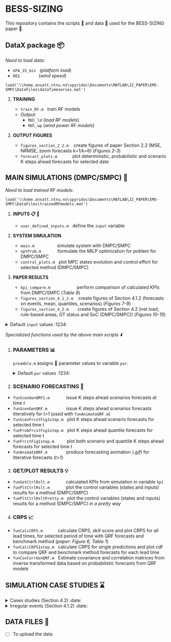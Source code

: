 # BESS-SIZING
This repository contains the scripts :scroll: and data :open_file_folder: used for the BESS-SIZING paper :page_facing_up:.
 
 ## DataX package :package: ## 
 
  _Need to load data:_
  
  - `GFA_15_min` &nbsp;&nbsp;(_platform load_)
  - `RES` &nbsp;&nbsp;&nbsp;&nbsp;&nbsp;&nbsp;&nbsp;&nbsp;&nbsp;&nbsp;&nbsp;&nbsp;&nbsp; (_wind speed_)
 
 `load('\\home.ansatt.ntnu.no\spyridoc\Documents\MATLAB\J2_PAPER\EMS-SMPC\DataFiles\dataTimeseries.mat')`
 
  1. __TRAINING__
       * `train_RF.m` &nbsp; train RF models
       * Output: 
         - `Mdl_ld` (_load RF models_)
         - `Mdl_wp` (_wind power RF models_)

  2. __OUTPUT FIGURES__  
       * `figures_section_2_2.m` &nbsp;&nbsp; create figures of paper Section 2.2 (MSE, NRMSE, zoom forecasts k=1/k=6) (_Figures 2-3_)
       * `forecast_plots.m` &nbsp;&nbsp;&nbsp;&nbsp;&nbsp;&nbsp;&nbsp;&nbsp;&nbsp;&nbsp; plot deterministic, probabilistic and scenario K steps ahead forecasts for selected date

 
 ## MAIN SIMULATIONS (DMPC/SMPC)  :notebook_with_decorative_cover: ##
 _Need to load trained RF models:_
 
 `load('\\home.ansatt.ntnu.no\spyridoc\Documents\MATLAB\J2_PAPER\EMS-SMPC\DataFiles\trainedRFmodels.mat')`

 1. __INPUTS :clipboard: :floppy_disk:__
    * `user_defined_inputs.m` &nbsp; define the <code>input</code> variable

 2. __SYSTEM SIMULATION__  
    * `main.m` &nbsp;&nbsp;&nbsp;&nbsp;&nbsp;&nbsp;&nbsp;&nbsp;&nbsp;&nbsp;&nbsp;&nbsp;&nbsp;&nbsp;&nbsp;&nbsp; simulate system with DMPC/SMPC
    * `optProb.m` &nbsp;&nbsp;&nbsp;&nbsp;&nbsp;&nbsp;&nbsp;&nbsp;&nbsp;&nbsp;&nbsp; formulate the MILP optimization for poblem for DMPC/SMPC
    * `control_plots.m` &nbsp; plot MPC states evolution and control effort for selected method (DMPC/SMPC)

 3. __PAPER RESULTS__  
    * `kpi_compare.m` &nbsp;&nbsp;&nbsp;&nbsp;&nbsp;&nbsp;&nbsp;&nbsp;&nbsp;&nbsp;&nbsp;&nbsp;&nbsp;&nbsp;&nbsp;&nbsp;&nbsp;&nbsp;&nbsp; perform comparison of calculated KPIs from DMPC/SMPC (_Table 8_)
    * `figures_section_4_1_2.m` &nbsp;&nbsp; create figures of Section 4.1.2 (forecasts on events, mean, quantiles, scenarios) (_Figures 7-9_)
    * `figures_section_4_2.m` &nbsp;&nbsp;&nbsp;&nbsp;&nbsp; create figures of Section 4.2 (net load, rule-based areas, GT status and SoC (DMPC/SMPC)) (_Figures 10-15_)



 <details>
  <summary> Default <code>input</code> values :1234:</summary>

  * `input.startingDay  = 100`
  * `input.durationDays = 1`
  * `input.giveStartingTime = 0`              % {0, 1}
  * `inut.startingTime = 7630`
  * `input.doAnimation = 0`                   % {0, 1}
  * `input.animationVar = 'load'`             % {'load', 'wind'}
  * `input.randomSeed = 24`
  * `input.method = 'scn_frcst'`              % {'point_frcst', 'scn_frcst'}
  * `input.degradWeight = 'noWeight'`         % {'noWeight','none', 'normal', 'low', 'medium', 'high'}
  * `input.N_steps = 300`
  * `input.N_prd = 6`                         % {_MPC simulation_, _CRPS calculation_} = {6, 12}
  * `input.lgdLocationDstrb = 'southwest'`
  * `input.lgdLocationIgtOn = 'southeast'`
  * `input.lgdLocationSoC = 'southeast'`

</details>
   

 _Specialized functions used by the above main scripts :arrow_down:_
 
 1. ### PARAMETERS :bar_chart: ###
    `preamble.m` assigns :paperclip: parameter values to variable <code>par</code>.

    <details>
     <summary> Default <code>par</code> values  :1234:</summary>
 
     <br/>
 
     __Geenric__ 
     * `par.Ts = 15`                                     % Timestep (minutes)
     * `par.dol2eur    = 0.89`                           % dollars to euros conversion
     * `par.rhoGas     = 0.717`                          % Natural Gas density [kg/m^3]
 
     <br/>
 
      __Sets__
     * `par.N_pwl = 11`      % # of discretization points for PieceWise Linear approx.
     * `par.N_gt  = 4`       % # of Gas Turbines
     * `par.N_scn = 10`      % # of scenarios
 
     <br/>
 
      __Random forests__
     * `par.leafSizeIdx = 1`
     * `par.lamda       = 0.5`
     * `par.tau         = linspace(0,1,21)`
     * `par.lagsNum     = 6`
 
     <br/>
 
     __Cost coeeficicents__
     * `par.c_dump     = 10*100`                         % artificial cost (per unit of dumped power per period)
     * `par.c_soc_dev  = 0*10*100*100`                   % artificial cost (per unit of absolute SoC deviation in the end)
     * `par.c_fuel     = 0.24/par.rhoGas * par.dol2eur`  % [euros/kgGas]
     * `par.c_gt_srt   = 1217`                           % [euros/GTstart]
     * `par.c_gt_ON    = 5000`                           % [euros/GT_ON sattus]
     * `par.c_Bat_rpl  = par.degradWeight * 500000 * par.dol2eur`     % replacement cost [euros/MWh]
     * `par.c_Bat_res  = par.degradWeight * 50000  * par.dol2eur`     % residual value [euros/MWh]
 
     <br/>
 
     __Gas Turbines__
     * `par.P_gt_nom  = 20.2`                   % Nominal GT power rating
     * `par.P_gt_min  = 0.20 * par.P_gt_nom`
     * `par.P_gt_max  = 1.09 * par.P_gt_nom`
     * `par.gt_RR     = par.P_gt_max`           % Ramping Rate
     * `par.spinRes   = 1.05`
     * `par.idleFuel  = 172*0.2*20.2+984`       % [kg/h] coming from min GT fuel consumption (linear curve) - intercept @ no load: 172*0.2*20.2+984
     * `par.P_gt_data = linspace(par.P_gt_min,par.P_gt_max,par.N_pwl)`
     * `par.fuel_data = (0.5109 * par.P_gt_data.^2 -20.933 .* par.P_gt_data + 433.83)`   % [kg/MWh]
 
     <br/>
 
     __BESS__
     * `par.eta_ch     = 0.95`        % charging efficieny
     * `par.eta_dis    = 0.95`        % discharging efficieny
     * `par.P_bat_max  = 5`           % power rating [MW] nominal: 5
     * `par.E_bat_max  = 10`          % capacity rating [MWh] nominal: 10
     * `par.socUPlim   = 0.8`         % up SoC limit [-]
     * `par.socDOWNlim = 0.2`         % down SoC limit [-]
     * `par.SoC_ref    = 0.5`         % reference SoC 
 
      <br/>
 
      __Degradation__
     * `par.batLifetime = 10`        % Lifetime expectancy of battery
     * `par.a           = 1591.1`    % Proportional constant of cycling curve
     * `par.k           = 2.089`     % Exponent of cycling curve
     * `ar.DoD_data    = linspace(0,1,par.N_pwl)'`        % Depth-Of-Discharge [0-1]
     * `par.Ncyc        = par.a*par.DoD_data.^(-par.k)`     % Cycle lifetime (# of cycles)
     * `par.rho_data    = 100*100./par.Ncyc`               % Percentage degradation [%] - (times 100 for scaling purposes)

   </details>
       
    
 2. ### SCENARIO FORECASTING :crystal_ball: ###
   - `funScenGenQRF1.m` &nbsp;&nbsp;&nbsp;&nbsp;&nbsp;&nbsp;&nbsp;&nbsp;&nbsp;&nbsp;&nbsp; issue  K steps ahead scenarios forecasts at time _t_
   - `funScenGenQRF.m` &nbsp;&nbsp;&nbsp;&nbsp;&nbsp;&nbsp;&nbsp;&nbsp;&nbsp;&nbsp;&nbsp;&nbsp;&nbsp; issue K steps ahead scenarios forecasts itteratively for _t>1_ (_used with_ `funAnimateQRF.m`)
   - `funScenFrcstFig1step.m` &nbsp; plot K steps ahead scenario forecasts for selected time _t_
   - `funProbFrcstFig1step.m` &nbsp; plot K steps ahead quantile forecasts for selected time _t_
   - `funFrcstFig1step.m` &nbsp;&nbsp;&nbsp;&nbsp;&nbsp;&nbsp;&nbsp;&nbsp; plot both scenario and quantile K steps ahead forecasts for selected time _t_
   - `funAnimateQRF.m` &nbsp;&nbsp;&nbsp;&nbsp;&nbsp;&nbsp;&nbsp;&nbsp;&nbsp;&nbsp;&nbsp;&nbsp;&nbsp; produce forecasting animation (_.gif_) for itterative forecasts (_t>1_)              

 3. ### GET/PLOT RESULTS :bulb: ###
   - `funGetCtrlRslt.m` &nbsp;&nbsp;&nbsp;&nbsp;&nbsp;&nbsp;&nbsp;&nbsp;&nbsp;&nbsp;&nbsp; calculated KPIs from simulation in variable <code>kpi</code> 
   - `funPltCtrlRslt.m` &nbsp;&nbsp;&nbsp;&nbsp;&nbsp;&nbsp;&nbsp;&nbsp;&nbsp;&nbsp;&nbsp; plot the control variables (states and inputs) results for a method (DMPC/SMPC) 
   - `funPltCtrlRsltPretty.m` &nbsp; plot the control variables (states and inputs) results for a method (DMPC/SMPC) _in a pretty way_

 4. ### CRPS :chart_with_upwards_trend: ###
   - `funCalcCRPS.m` &nbsp;&nbsp;&nbsp;&nbsp;&nbsp;&nbsp;&nbsp;&nbsp;&nbsp;&nbsp; calculate CRPS, skill score and plot CRPS for all lead times, for selected period of                                                                                             time with QRF forecasts and benchmark method (_paper: Figure 6, Table 1_)
   - `funCalcCRPS1step.m` &nbsp; calculate CRPS for single predictions and plot cdf to compare QRF and benchmark method forecasts for each lead time
   - `funCovCorrGenQRF.m` &nbsp; Estimate covariance and correlation matrices from inverse transformed data based on probabilistic forecasts from QRF models


## SIMULATION CASE STUDIES :hourglass: ##

<details>
  <summary>Cases studies (Section 4.2) :date:</summary>
  
 
  <code>input.durationDays</code> = 1 and <code>input.giveStartingTime</code> = 0          
 
  * <code>input.startingDay</code>=100 (10 April)
  * <code>input.startingDay</code>=118 (27 April)
  * <code>input.startingDay</code>=226 (14 August)
  * <code>input.startingDay</code>=61 (02 March)
  * <code>input.startingDay</code>=166 (15 June)
  * <code>input.startingDay</code>=160 (09 June)

</details>


<details>
  <summary>Irregular events (Section 4.1.2) :date:</summary>
  
 
  <code>input.durationDays</code> = 0 and <code>input.giveStartingTime</code> = 1 and <code>par.N_scn</code> = 25 (for scenarios visualization) 
 
  __Load__ 
  * <code>inut.startingTime</code>= 7630
  * <code>inut.startingTime</code>= 7635
  * <code>inut.startingTime</code>= 7636
  * <code>inut.startingTime</code>= 7709
 
   __Wind__ 
  * <code>inut.startingTime</code>= 7646
  * <code>inut.startingTime</code>= 7647
  * <code>inut.startingTime</code>= 7648
  * <code>inut.startingTime</code>= 7649
 
  * <code>inut.startingTime</code>= 7760
  * <code>inut.startingTime</code>= 7761
  * <code>inut.startingTime</code>= 7762
  * <code>inut.startingTime</code>= 7763

</details>

## DATA FILES :open_file_folder: ##
- [ ] To upload the data
